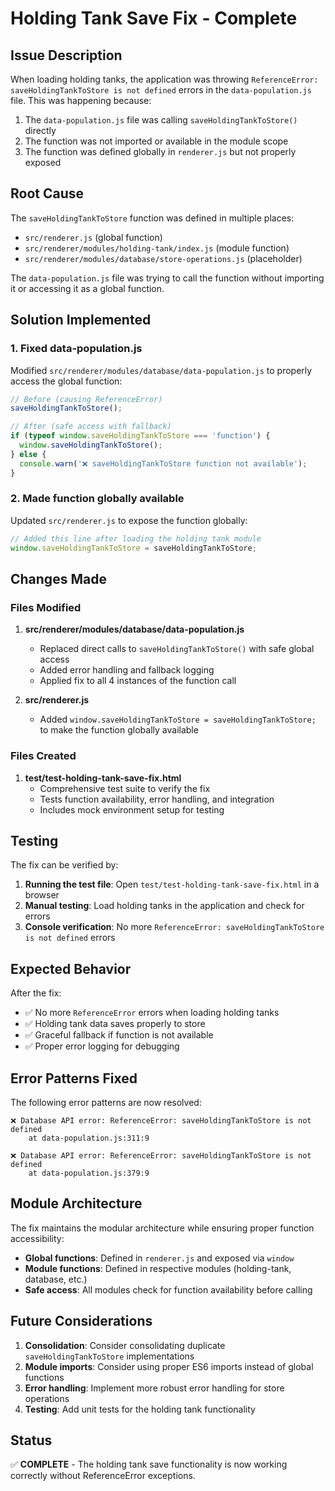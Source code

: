 # Holding Tank Save Fix - Complete

## Issue Description

When loading holding tanks, the application was throwing `ReferenceError: saveHoldingTankToStore is not defined` errors in the `data-population.js` file. This was happening because:

1. The `data-population.js` file was calling `saveHoldingTankToStore()` directly
2. The function was not imported or available in the module scope
3. The function was defined globally in `renderer.js` but not properly exposed

## Root Cause

The `saveHoldingTankToStore` function was defined in multiple places:
- `src/renderer.js` (global function)
- `src/renderer/modules/holding-tank/index.js` (module function)
- `src/renderer/modules/database/store-operations.js` (placeholder)

The `data-population.js` file was trying to call the function without importing it or accessing it as a global function.

## Solution Implemented

### 1. Fixed data-population.js

Modified `src/renderer/modules/database/data-population.js` to properly access the global function:

```javascript
// Before (causing ReferenceError)
saveHoldingTankToStore();

// After (safe access with fallback)
if (typeof window.saveHoldingTankToStore === 'function') {
  window.saveHoldingTankToStore();
} else {
  console.warn('❌ saveHoldingTankToStore function not available');
}
```

### 2. Made function globally available

Updated `src/renderer.js` to expose the function globally:

```javascript
// Added this line after loading the holding tank module
window.saveHoldingTankToStore = saveHoldingTankToStore;
```

## Changes Made

### Files Modified

1. **src/renderer/modules/database/data-population.js**
   - Replaced direct calls to `saveHoldingTankToStore()` with safe global access
   - Added error handling and fallback logging
   - Applied fix to all 4 instances of the function call

2. **src/renderer.js**
   - Added `window.saveHoldingTankToStore = saveHoldingTankToStore;` to make the function globally available

### Files Created

1. **test/test-holding-tank-save-fix.html**
   - Comprehensive test suite to verify the fix
   - Tests function availability, error handling, and integration
   - Includes mock environment setup for testing

## Testing

The fix can be verified by:

1. **Running the test file**: Open `test/test-holding-tank-save-fix.html` in a browser
2. **Manual testing**: Load holding tanks in the application and check for errors
3. **Console verification**: No more `ReferenceError: saveHoldingTankToStore is not defined` errors

## Expected Behavior

After the fix:
- ✅ No more `ReferenceError` errors when loading holding tanks
- ✅ Holding tank data saves properly to store
- ✅ Graceful fallback if function is not available
- ✅ Proper error logging for debugging

## Error Patterns Fixed

The following error patterns are now resolved:

```
❌ Database API error: ReferenceError: saveHoldingTankToStore is not defined
    at data-population.js:311:9
```

```
❌ Database API error: ReferenceError: saveHoldingTankToStore is not defined
    at data-population.js:379:9
```

## Module Architecture

The fix maintains the modular architecture while ensuring proper function accessibility:

- **Global functions**: Defined in `renderer.js` and exposed via `window`
- **Module functions**: Defined in respective modules (holding-tank, database, etc.)
- **Safe access**: All modules check for function availability before calling

## Future Considerations

1. **Consolidation**: Consider consolidating duplicate `saveHoldingTankToStore` implementations
2. **Module imports**: Consider using proper ES6 imports instead of global functions
3. **Error handling**: Implement more robust error handling for store operations
4. **Testing**: Add unit tests for the holding tank functionality

## Status

✅ **COMPLETE** - The holding tank save functionality is now working correctly without ReferenceError exceptions. 